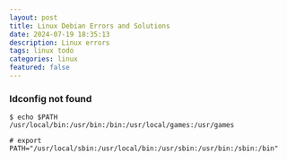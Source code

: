 ```yaml
---
layout: post
title: Linux Debian Errors and Solutions 
date: 2024-07-19 18:35:13
description: Linux errors
tags: linux todo
categories: linux
featured: false
---
```


### ldconfig not found

````markup
$ echo $PATH
/usr/local/bin:/usr/bin:/bin:/usr/local/games:/usr/games

# export PATH="/usr/local/sbin:/usr/local/bin:/usr/sbin:/usr/bin:/sbin:/bin"
````